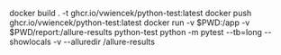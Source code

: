 docker build . -t ghcr.io/vwiencek/python-test:latest
docker push ghcr.io/vwiencek/python-test:latest
docker run -v $PWD:/app -v $PWD/report:/allure-results python-test python -m pytest --tb=long --showlocals -v --alluredir /allure-results
